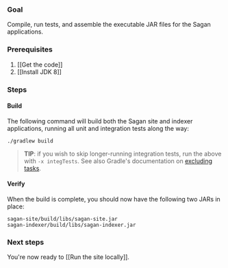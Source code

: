 
### Goal

Compile, run tests, and assemble the executable JAR files for the Sagan applications.

### Prerequisites

1. [[Get the code]]
2. [[Install JDK 8]]

### Steps

#### Build

The following command will build both the Sagan site and indexer applications, running all unit and integration tests along the way:

    ./gradlew build

> **TIP**: if you wish to skip longer-running integration tests, run the above with `-x integTests`. See also Gradle's documentation on [excluding tasks][].

#### Verify

When the build is complete, you should now have the following two JARs in place:

    sagan-site/build/libs/sagan-site.jar
    sagan-indexer/build/libs/sagan-indexer.jar

### Next steps

You're now ready to [[Run the site locally]].


[excluding tasks]: http://www.gradle.org/docs/current/userguide/tutorial_gradle_command_line.html#sec:excluding_tasks_from_the_command_line
